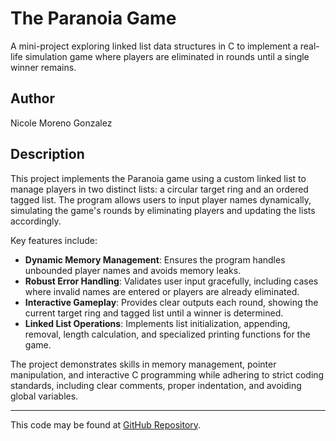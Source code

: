 # The Paranoia Game
A mini-project exploring linked list data structures in C to implement a real-life simulation game where players are eliminated in rounds until a single winner remains.

Author
---
Nicole Moreno Gonzalez

Description
---
This project implements the Paranoia game using a custom linked list to manage players in two distinct lists: a circular target ring and an ordered tagged list. The program allows users to input player names dynamically, simulating the game's rounds by eliminating players and updating the lists accordingly. 

Key features include:
- **Dynamic Memory Management**: Ensures the program handles unbounded player names and avoids memory leaks.
- **Robust Error Handling**: Validates user input gracefully, including cases where invalid names are entered or players are already eliminated.
- **Interactive Gameplay**: Provides clear outputs each round, showing the current target ring and tagged list until a winner is determined.
- **Linked List Operations**: Implements list initialization, appending, removal, length calculation, and specialized printing functions for the game.

The project demonstrates skills in memory management, pointer manipulation, and interactive C programming while adhering to strict coding standards, including clear comments, proper indentation, and avoiding global variables.

---

This code may be found at [GitHub Repository](https://github.com/morenoni/mp-paranoia-game.git).

